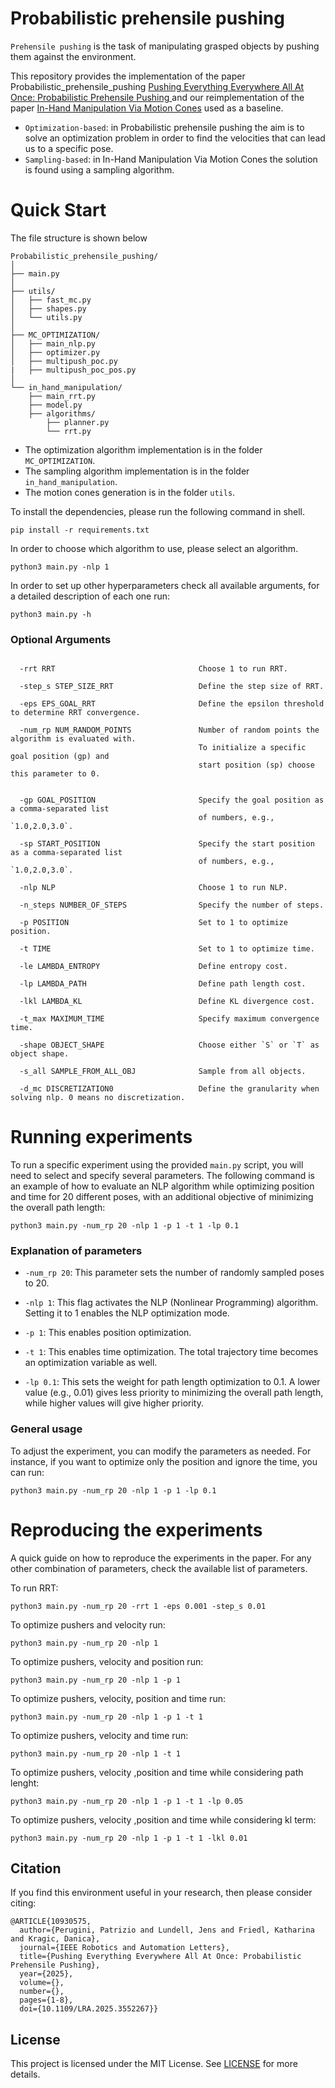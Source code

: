 # Probabilistic prehensile pushing
`Prehensile pushing` is the task of manipulating grasped objects by pushing them against the environment. 

This repository provides the implementation of the paper Probabilistic_prehensile_pushing [Pushing Everything Everywhere All At Once: Probabilistic Prehensile Pushing
](https://arxiv.org/pdf/2503.14268) and our reimplementation of the paper [In-Hand Manipulation Via Motion Cones](https://arxiv.org/abs/1810.00219) used as a baseline.

* `Optimization-based`: in Probabilistic prehensile pushing the aim is to solve an optimization problem in order to find the velocities that can lead us to a specific pose.
* `Sampling-based`: in In-Hand Manipulation Via Motion Cones the solution is found using a sampling algorithm.

# Quick Start

The file structure is shown below

```
Probabilistic_prehensile_pushing/
│
├── main.py                 
│
├── utils/                
│   ├── fast_mc.py        
│   ├── shapes.py          
│   └── utils.py          
│
├── MC_OPTIMIZATION/        
│   ├── main_nlp.py            
│   ├── optimizer.py         
│   ├── multipush_poc.py
|   ├── multipush_poc_pos.py                   
│
└── in_hand_manipulation/   
    ├── main_rrt.py        
    ├── model.py      
    ├── algorithms/       
        ├── planner.py
        └── rrt.py
```
* The optimization algorithm implementation is in the folder `MC_OPTIMIZATION`.
* The sampling algorithm implementation is in the folder `in_hand_manipulation`.
* The motion cones generation is in the folder `utils`.

To install the dependencies, please run the following command in shell.
```shell
pip install -r requirements.txt
```
In order to choose which algorithm to use, please select an algorithm.

```shell
python3 main.py -nlp 1
```
In order to set up other hyperparameters check all available arguments, for a detailed description of each one run:

```shell
python3 main.py -h
```
### Optional Arguments

```shell

  -rrt RRT                                Choose 1 to run RRT.

  -step_s STEP_SIZE_RRT                   Define the step size of RRT.

  -eps EPS_GOAL_RRT                       Define the epsilon threshold to determine RRT convergence.

  -num_rp NUM_RANDOM_POINTS               Number of random points the algorithm is evaluated with.
                                          To initialize a specific goal position (gp) and 
                                          start position (sp) choose this parameter to 0.
                                         

  -gp GOAL_POSITION                       Specify the goal position as a comma-separated list 
                                          of numbers, e.g., `1.0,2.0,3.0`.

  -sp START_POSITION                      Specify the start position as a comma-separated list 
                                          of numbers, e.g., `1.0,2.0,3.0`.

  -nlp NLP                                Choose 1 to run NLP.

  -n_steps NUMBER_OF_STEPS                Specify the number of steps.

  -p POSITION                             Set to 1 to optimize position.

  -t TIME                                 Set to 1 to optimize time.

  -le LAMBDA_ENTROPY                      Define entropy cost.

  -lp LAMBDA_PATH                         Define path length cost.

  -lkl LAMBDA_KL                          Define KL divergence cost.

  -t_max MAXIMUM_TIME                     Specify maximum convergence time.

  -shape OBJECT_SHAPE                     Choose either `S` or `T` as object shape.

  -s_all SAMPLE_FROM_ALL_OBJ              Sample from all objects.

  -d_mc DISCRETIZATION0                   Define the granularity when solving nlp. 0 means no discretization.

```
# Running experiments
To run a specific experiment using the provided `main.py` script,  you will need to select and specify several parameters. The following command is an example of how to evaluate an NLP algorithm while optimizing position and time for 20 different poses, with an additional objective of minimizing the overall path length:
```shell
python3 main.py -num_rp 20 -nlp 1 -p 1 -t 1 -lp 0.1
```
### Explanation of parameters
* `-num_rp 20`: This parameter sets the number of randomly sampled poses to 20.

* `-nlp 1`: This flag activates the NLP (Nonlinear Programming) algorithm. Setting it to 1 enables the NLP optimization mode.

* `-p 1`: This enables position optimization. 

* `-t 1`: This enables time optimization. The total trajectory time becomes an optimization variable as well.

* `-lp 0.1`: This sets the weight for path length optimization to 0.1. A lower value (e.g., 0.01) gives less priority to minimizing the overall path length, while higher values will give higher priority.

 ### General usage

 To adjust the experiment, you can modify the parameters as needed. For instance, if you want to optimize only the position and ignore the time, you can run:
 
 ```shell
python3 main.py -num_rp 20 -nlp 1 -p 1 -lp 0.1
```

# Reproducing the experiments
A quick guide on how to reproduce the experiments in the paper. For any other combination of parameters, check the available list of parameters.

To run RRT:
``` shell
python3 main.py -num_rp 20 -rrt 1 -eps 0.001 -step_s 0.01
```

To optimize pushers and velocity run:
``` shell
python3 main.py -num_rp 20 -nlp 1 
```
To optimize pushers, velocity and position run:
``` shell
python3 main.py -num_rp 20 -nlp 1 -p 1
```
To optimize pushers, velocity, position and time run:
``` shell
python3 main.py -num_rp 20 -nlp 1 -p 1 -t 1
```
To optimize pushers, velocity and time run:
``` shell
python3 main.py -num_rp 20 -nlp 1 -t 1
```
To optimize pushers, velocity ,position and time while considering path lenght:
``` shell
python3 main.py -num_rp 20 -nlp 1 -p 1 -t 1 -lp 0.05
```
To optimize pushers, velocity ,position and time while considering kl term:
``` shell
python3 main.py -num_rp 20 -nlp 1 -p 1 -t 1 -lkl 0.01
```

## Citation

If you find this environment useful in your research, then please consider citing:


```
@ARTICLE{10930575,
  author={Perugini, Patrizio and Lundell, Jens and Friedl, Katharina and Kragic, Danica},
  journal={IEEE Robotics and Automation Letters}, 
  title={Pushing Everything Everywhere All At Once: Probabilistic Prehensile Pushing}, 
  year={2025},
  volume={},
  number={},
  pages={1-8},
  doi={10.1109/LRA.2025.3552267}}
```

## License

This project is licensed under the MIT License. See [LICENSE](LICENSE) for more details.



